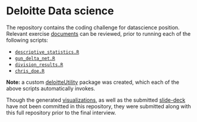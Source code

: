 # Deloitte Data science

The repository contains the coding challenge for datascience position.
Relevant exercise [documents](https://github.com/jeff1evesque/deloitte-data-exercise/tree/master/data)
can be reviewed, prior to running each of the following scripts:

- [`descriptive_statistics.R`](https://github.com/jeff1evesque/deloitte-data-exercise/blob/master/descriptive_statistics.R)
- [`gun_delta_net.R`](https://github.com/jeff1evesque/deloitte-data-exercise/blob/master/gun_delta_net.R)
- [`division_results.R`](https://github.com/jeff1evesque/deloitte-data-exercise/blob/master/division_results.R)
- [`chris_doe.R`](https://github.com/jeff1evesque/deloitte-data-exercise/blob/master/chris_doe.R)

**Note:** a custom [deloitteUtility](https://github.com/jeff1evesque/deloitte-data-exercise/tree/master/packages/deloitteUtility)
package was created, which each of the above scripts automatically invokes.

Though the generated [visualizations](https://www.dropbox.com/sh/rbn6y3fzkuj6p8r/AACMXSYY6-MtYRmb4KNLw0PHa?dl=0),
as well as the submitted [slide-deck](https://www.dropbox.com/sh/66hm7m6r6mat20o/AACvzeltcyUjbQ8GNnFNudG2a?dl=0)
have not been committed in this repository, they were submitted along with this full repository prior to the final
interview.